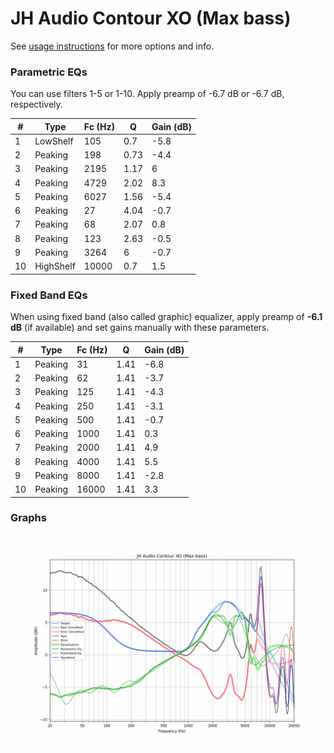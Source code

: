 # JH Audio Contour XO (Max bass)
See [usage instructions](https://github.com/jaakkopasanen/AutoEq#usage) for more options and info.

### Parametric EQs
You can use filters 1-5 or 1-10. Apply preamp of -6.7 dB or -6.7 dB, respectively.

|   # | Type      |   Fc (Hz) |    Q |   Gain (dB) |
|-----|-----------|-----------|------|-------------|
|   1 | LowShelf  |       105 | 0.7  |        -5.8 |
|   2 | Peaking   |       198 | 0.73 |        -4.4 |
|   3 | Peaking   |      2195 | 1.17 |         6   |
|   4 | Peaking   |      4729 | 2.02 |         8.3 |
|   5 | Peaking   |      6027 | 1.56 |        -5.4 |
|   6 | Peaking   |        27 | 4.04 |        -0.7 |
|   7 | Peaking   |        68 | 2.07 |         0.8 |
|   8 | Peaking   |       123 | 2.63 |        -0.5 |
|   9 | Peaking   |      3264 | 6    |        -0.7 |
|  10 | HighShelf |     10000 | 0.7  |         1.5 |

### Fixed Band EQs
When using fixed band (also called graphic) equalizer, apply preamp of **-6.1 dB** (if available) and set gains manually with these parameters.

|   # | Type    |   Fc (Hz) |    Q |   Gain (dB) |
|-----|---------|-----------|------|-------------|
|   1 | Peaking |        31 | 1.41 |        -6.8 |
|   2 | Peaking |        62 | 1.41 |        -3.7 |
|   3 | Peaking |       125 | 1.41 |        -4.3 |
|   4 | Peaking |       250 | 1.41 |        -3.1 |
|   5 | Peaking |       500 | 1.41 |        -0.7 |
|   6 | Peaking |      1000 | 1.41 |         0.3 |
|   7 | Peaking |      2000 | 1.41 |         4.9 |
|   8 | Peaking |      4000 | 1.41 |         5.5 |
|   9 | Peaking |      8000 | 1.41 |        -2.8 |
|  10 | Peaking |     16000 | 1.41 |         3.3 |

### Graphs
![](./JH%20Audio%20Contour%20XO%20(Max%20bass).png)
